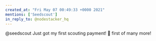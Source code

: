 ```yaml
---
created_at: "Fri May 07 00:49:33 +0000 2021"
mentions: ['Seedscout']
in_reply_to: @nodestacker_hq
---
```


@seedscout Just got my first scouting payment! 🚀 first of many more!